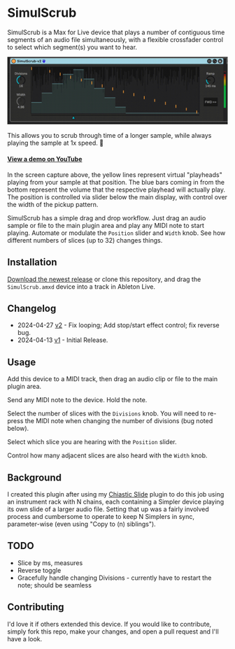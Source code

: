 # SimulScrub

SimulScrub is a Max for Live device that plays a number of contiguous time segments of an audio file simultaneously, with a flexible crossfader control to select which segment(s) you want to hear.

[![How it Looks](images/device.gif)](https://www.youtube.com/watch?v=574H1rq7Tkg)

This allows you to scrub through time of a longer sample, while always playing the sample at 1x speed. 🤯

#### [View a demo on YouTube](https://www.youtube.com/watch?v=zng2J0UxUZA)

In the screen capture above, the yellow lines represent virtual "playheads" playing from your sample at that position. The blue bars coming in from the bottom represent the volume that the respective playhead will actually play. The position is controlled via slider below the main display, with control over the width of the pickup pattern.

SimulScrub has a simple drag and drop workflow. Just drag an audio sample or file to the main plugin area and play any MIDI note to start playing. Automate or modulate the `Position` slider and `Width` knob. See how different numbers of slices (up to 32) changes things.

## Installation

[Download the newest release](https://github.com/zsteinkamp/m4l-SimulScrub/releases) or clone this repository, and drag the `SimulScrub.amxd` device into a track in Ableton Live.

## Changelog

- 2024-04-27 [v2](https://github.com/zsteinkamp/m4l-SimulScrub/releases/download/v2/SimulScrub-v2.amxd) - Fix looping; Add stop/start effect control; fix reverse bug.
- 2024-04-13 [v1](https://github.com/zsteinkamp/m4l-SimulScrub/releases/download/v1/SimulScrub-v1.amxd) - Initial Release.

## Usage

Add this device to a MIDI track, then drag an audio clip or file to the main plugin area.

Send any MIDI note to the device. Hold the note.

Select the number of slices with the `Divisions` knob. You will need to re-press the MIDI note when changing the number of divisions (bug noted below).

Select which slice you are hearing with the `Position` slider.

Control how many adjacent slices are also heard with the `Width` knob.

## Background

I created this plugin after using my [Chiastic Slide](https://github.com/zsteinkamp/m4l-ChiasticSlide) plugin to do this job using an instrument rack with N chains, each containing a Simpler device playing its own slide of a larger audio file. Setting that up was a fairly involved process and cumbersome to operate to keep N Simplers in sync, parameter-wise (even using "Copy to (n) siblings").

## TODO

* Slice by ms, measures
* Reverse toggle
* Gracefully handle changing Divisions - currently have to restart the note; should be seamless

## Contributing

I'd love it if others extended this device. If you would like to contribute, simply fork this repo, make your changes, and open a pull request and I'll have a look.
